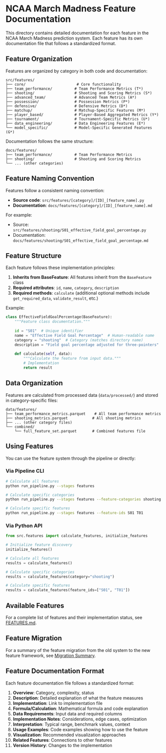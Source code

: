 # NCAA March Madness Feature Documentation

This directory contains detailed documentation for each feature in the NCAA March Madness prediction system. Each feature has its own documentation file that follows a standardized format.

## Feature Organization

Features are organized by category in both code and documentation:

```
src/features/
├── core/                       # Core functionality
├── team_performance/          # Team Performance Metrics (T*)
├── shooting/                  # Shooting and Scoring Metrics (S*)
├── advanced_team/             # Advanced Team Metrics (A*)
├── possession/                # Possession Metrics (P*)
├── defensive/                 # Defensive Metrics (D*)
├── matchup/                   # Matchup-Specific Features (M*)
├── player_based/              # Player-Based Aggregated Metrics (Y*)
├── tournament/                # Tournament-Specific Metrics (U*)
├── data_engineering/          # Data Engineering Features (E*)
└── model_specific/            # Model-Specific Generated Features (G*)
```

Documentation follows the same structure:

```
docs/features/
├── team_performance/          # Team Performance Metrics
├── shooting/                  # Shooting and Scoring Metrics
└── ... (other categories)
```

## Feature Naming Convention

Features follow a consistent naming convention:

* **Source code**: `src/features/[category]/[ID]_[feature_name].py`
* **Documentation**: `docs/features/[category]/[ID]_[feature_name].md`

For example:
* Source: `src/features/shooting/S01_effective_field_goal_percentage.py`
* Documentation: `docs/features/shooting/S01_effective_field_goal_percentage.md`

## Feature Structure

Each feature follows these implementation principles:

1. **Inherits from BaseFeature**: All features inherit from the `BaseFeature` class
2. **Required attributes**: `id`, `name`, `category`, `description`
3. **Required methods**: `calculate` (additional optional methods include `get_required_data`, `validate_result`, etc.)

Example:

```python
class EffectiveFieldGoalPercentage(BaseFeature):
    """Feature class documentation."""
    
    id = "S01"  # Unique identifier
    name = "Effective Field Goal Percentage"  # Human-readable name
    category = "shooting"  # Category (matches directory name)
    description = "Field goal percentage adjusted for three-pointers"  # Short description
    
    def calculate(self, data):
        """Calculate the feature from input data."""
        # Implementation
        return result
```

## Data Organization

Features are calculated from processed data (`data/processed/`) and stored in category-specific files:

```
data/features/
├── team_performance_metrics.parquet    # All team performance metrics
├── shooting_metrics.parquet           # All shooting metrics
├── ... (other category files)
└── combined/
    └── full_feature_set.parquet       # Combined features file
```

## Using Features

You can use the feature system through the pipeline or directly:

### Via Pipeline CLI

```bash
# Calculate all features
python run_pipeline.py --stages features

# Calculate specific categories
python run_pipeline.py --stages features --feature-categories shooting team_performance

# Calculate specific features
python run_pipeline.py --stages features --feature-ids S01 T01
```

### Via Python API

```python
from src.features import calculate_features, initialize_features

# Initialize feature discovery
initialize_features()

# Calculate all features
results = calculate_features()

# Calculate specific categories
results = calculate_features(category="shooting")

# Calculate specific features
results = calculate_features(feature_ids=["S01", "T01"])
```

## Available Features

For a complete list of features and their implementation status, see [FEATURES.md](../../FEATURES.md).

## Feature Migration

For a summary of the feature migration from the old system to the new feature framework, see [Migration Summary](migration_summary.md).

## Feature Documentation Format

Each feature documentation file follows a standardized format:

1. **Overview**: Category, complexity, status
2. **Description**: Detailed explanation of what the feature measures
3. **Implementation**: Link to implementation file
4. **Formula/Calculation**: Mathematical formula and code explanation
5. **Data Requirements**: Input data and required columns
6. **Implementation Notes**: Considerations, edge cases, optimization
7. **Interpretation**: Typical range, benchmark values, context
8. **Usage Examples**: Code examples showing how to use the feature
9. **Visualization**: Recommended visualization approaches
10. **Related Features**: Connections to other features
11. **Version History**: Changes to the implementation 